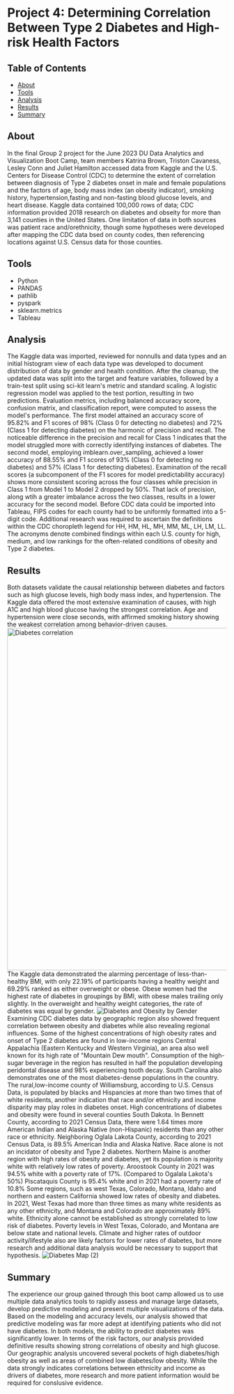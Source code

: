 # Project 4: Determining Correlation Between Type 2 Diabetes and High-risk Health Factors
## Table of Contents
* [About](#about)
* [Tools](#tools)
* [Analysis](#analysis)
* [Results](#results)
* [Summary](#summary)
## About
In the final Group 2 project for the June 2023 DU Data Analytics and Visualization Boot Camp, team members Katrina Brown, Triston Cavaness, Lesley Conn and Juliet Hamilton accessed data from Kaggle and the U.S. Centers for Disease Control (CDC) to determine the extent of correlation between diagnosis of Type 2 diabetes onset in male and female populations and the factors of age, body mass index (an obesity indicator), smoking history, hypertension,fasting and non-fasting blood glucose levels, and heart disease. Kaggle data contained 100,000 rows of data; CDC information provided 2018 research on diabetes and obseity for more than 3,141 counties in the United States. One limitation of data in both sources was patient race and/orethnicity, though some hypotheses were developed after mapping the CDC data bsed on county codes, then referencing locations against U.S. Census data for those counties.
## Tools
* Python
* PANDAS
* pathlib
* pyspark
* sklearn.metrics
* Tableau
## Analysis
The Kaggle data was imported, reviewed for nonnulls and data types and an initial histogram view of each data type was developed to document distribution of data by gender and health condition. After the cleanup, the updated data was split into the target and feature variables, followed by a train-test split using sci-kit learn's metric and standard scaling. A logistic regression model was applied to the test portion, resulting in two predictions. Evaluation metrics, including balanced accuracy score, confusion matrix, and classification report, were computed to assess the model's performance.
The first model attained an accuracy score of 95.82% and F1 scores of 98% (Class 0 for detecting no diabetes) and 72% (Class 1 for detecting diabetes) on the harmonic of precision and recall. The noticeable difference in the precision and recall for Class 1 indicates that the model struggled more with correctly identifying instances of diabetes. The second model, employing imblearn.over_sampling, achieved a lower accuracy of 88.55% and F1 scores of 93% (Class 0 for detecting no diabetes) and 57% (Class 1 for detecting diabetes). Examination of the recall scores (a subcomponent of the F1 scores for model predictability accuracy) shows more consistent scoring across the four classes while precision in Class 1 from Model 1 to Model 2 dropped by 50%. That lack of precision, along wtih a greater imbalance across the two classes, results in a lower accuracy for the second model.
Before CDC data could be imported into Tableau, FIPS codes for each county had to be uniformly formatted into a 5-digit code. Additional research was required to ascertain the definitions within the CDC choropleth legend for HH, HM, HL, MH, MM, ML, LH, LM, LL. The acronyms denote combined findings within each U.S. county for high, medium, and low rankings for the often-related conditions of obesity and Type 2 diabetes.

## Results
Both datasets validate the causal relationship between diabetes and factors such as high glucose levels, high body mass index, and hypertension. The Kaggle data offered the most extensive examination of causes, with high A1C and high blood glucose having the strongest correlation. Age and hypertension were close seconds, with affirmed smoking history showing the weakest correlation among behavior-driven causes. 
<img width="786" alt="Diabetes correlation" src="https://github.com/Kat2go/Project_4_Diabetes/assets/134466641/1435ab8e-a57a-45b3-99e1-a6925a662e06">
The Kaggle data demonstrated the alarming percentage of less-than-healthy BMI, with only 22.19% of participants having a healthy weight and 69.29% ranked as either overweight or obese.
Obese women had the highest rate of diabetes in groupings by BMI, with obese males trailing only slightly. In the overweight and healthy weight categories, the rate of diabetes was equal by gender.
![Diabetes and Obesity by Gender](https://github.com/Kat2go/Project_4_Diabetes/assets/134466641/c29d426d-81e4-45f2-9650-c2e5eeefc010)
Examining CDC diabetes data by geographic region also showed frequent correlation between obesity and diabetes while also revealing regional influences. Some of the highest concentrations of high obesity rates and onset of Type 2 diabetes are found in low-income regions Central Appalachia (Eastern Kentucky and Western Virginia), an area also well known for its high rate of "Mountain Dew mouth". Consumption of the high-sugar beverage in the region has resulted in half the population developing peridontal disease and 98% experiencing tooth decay. 
South Carolina also demonstrates one of the most diabetes-dense populations in the country. The rural,low-income county of Williamsburg, according to U.S. Census Data, is populated by blacks and Hispancies at more than two times that of white residents, another indication that race and/or ethnicity and income disparity may play roles in diabetes onset. High concentrations of diabetes and obesity were found in several counties South Dakota. In Bennett County, according to 2021 Census Data, there were 1.64 times more American Indian and Alaska Native (non-Hispanic) residents than any other race or ethnicity. Neighboring Oglala Lakota County, according to 2021 Census Data, is 89.5% American India and Alaska Native. Race alone is not an incidator of obesity and Type 2 diabetes. Northern Maine is another region with high rates of obesity and diabetes, yet its population is majority white with relatively low rates of poverty. Aroostook County in 2021 was 94.5% white with a poverty rate of 17%. (Compared to Ogalala Lakota's 50%) Piscataquis County is 95.4% white and in 2021 had a poverty rate of 10.8%
Some regions, such as west Texas, Colorado, Montana, Idaho and northern and eastern California showed low rates of obesity and diabetes. In 2021, West Texas had more than three times as many white residents as any other ethnicity, and Montana and Colorado are approximately 89% white. Ethnicity alone cannot be established as strongly correlated to low risk of diabetes. Poverty levels in West Texas, Colorado, and Montana are below state and national levels. Climate and higher rates of outdoor activity/lifestyle also are likely factors for lower rates of diabetes, but more research and additional data analysis would be necessary to support that hypothesis.
![Diabetes Map (2)](https://github.com/Kat2go/Project_4_Diabetes/assets/134466641/6bde56c3-dd9a-405c-a798-3af49a430f19)

## Summary
The experience our group gained through this boot camp allowed us to use multiple data analytics tools to rapidly assess and manage large datasets, develop predictive modeling and present multiple visualizations of the data. Based on the modeling and accuracy levels, our analysis showed that predictive modeling was far more adept at identifying patients who did not have diabetes. In both models, the ability to predict diabetes was significantly lower.
In terms of the risk factors, our analysis provided definitive results showing strong correlations of obesity and high glucose. Our geographic analysis uncovered several pockets of high diabetes/high obesity as well as areas of combined low diabetes/low obesity. While the data strongly indicates correlations between ethnicity and income as drivers of diabetes, more research and more patient information would be required for conslusive evidence.
